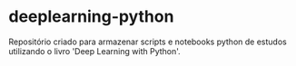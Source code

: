 # deeplearning-python

Repositório criado para armazenar scripts e notebooks python de estudos utilizando o livro 'Deep Learning with Python'.
